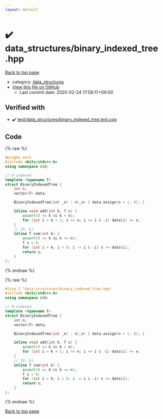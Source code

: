 ```yaml
---
layout: default
---
```


<!-- mathjax config similar to math.stackexchange -->
<script type="text/javascript" async
  src="https://cdnjs.cloudflare.com/ajax/libs/mathjax/2.7.5/MathJax.js?config=TeX-MML-AM_CHTML">
</script>
<script type="text/x-mathjax-config">
  MathJax.Hub.Config({
    TeX: { equationNumbers: { autoNumber: "AMS" }},
    tex2jax: {
      inlineMath: [ ['$','$'] ],
      processEscapes: true
    },
    "HTML-CSS": { matchFontHeight: false },
    displayAlign: "left",
    displayIndent: "2em"
  });
</script>

<script type="text/javascript" src="https://cdnjs.cloudflare.com/ajax/libs/jquery/3.4.1/jquery.min.js"></script>
<script src="https://cdn.jsdelivr.net/npm/jquery-balloon-js@1.1.2/jquery.balloon.min.js" integrity="sha256-ZEYs9VrgAeNuPvs15E39OsyOJaIkXEEt10fzxJ20+2I=" crossorigin="anonymous"></script>
<script type="text/javascript" src="../../assets/js/copy-button.js"></script>
<link rel="stylesheet" href="../../assets/css/copy-button.css" />


# :heavy_check_mark: data_structures/binary_indexed_tree.hpp

<a href="../../index.html">Back to top page</a>

* category: <a href="../../index.html#9466edd02bad586f9ccf200a84a4dafd">data_structures</a>
* <a href="{{ site.github.repository_url }}/blob/master/data_structures/binary_indexed_tree.hpp">View this file on GitHub</a>
    - Last commit date: 2020-02-24 17:58:17+09:00




## Verified with

* :heavy_check_mark: <a href="../../verify/test/data_structures/binary_indexed_tree.test.cpp.html">test/data_structures/binary_indexed_tree.test.cpp</a>


## Code

<a id="unbundled"></a>
{% raw %}
```cpp
#pragma once
#include <bits/stdc++.h>
using namespace std;

// 0-indexed
template <typename T>
struct BinaryIndexedTree {
    int n;
    vector<T> data;

    BinaryIndexedTree(int _n) : n(_n) { data.assign(n + 1, 0); }

    inline void add(int k, T x) {
        assert(0 <= k && k < n);
        for (int i = k + 1; i <= n; i += i & -i) data[i] += x;
    }
    // [0, k)
    inline T sum(int k) {
        assert(0 <= k && k <= n);
        T s = 0;
        for (int i = k; i > 0; i -= i & -i) s += data[i];
        return s;
    }
};
```
{% endraw %}

<a id="bundled"></a>
{% raw %}
```cpp
#line 2 "data_structures/binary_indexed_tree.hpp"
#include <bits/stdc++.h>
using namespace std;

// 0-indexed
template <typename T>
struct BinaryIndexedTree {
    int n;
    vector<T> data;

    BinaryIndexedTree(int _n) : n(_n) { data.assign(n + 1, 0); }

    inline void add(int k, T x) {
        assert(0 <= k && k < n);
        for (int i = k + 1; i <= n; i += i & -i) data[i] += x;
    }
    // [0, k)
    inline T sum(int k) {
        assert(0 <= k && k <= n);
        T s = 0;
        for (int i = k; i > 0; i -= i & -i) s += data[i];
        return s;
    }
};

```
{% endraw %}

<a href="../../index.html">Back to top page</a>

